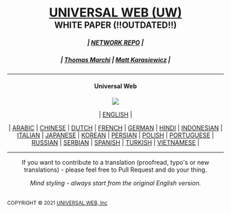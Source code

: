 <h1 align="center"><a href="https://universalweb.io">UNIVERSAL WEB (UW)</a><br /><small><small>WHITE PAPER (!!OUTDATED!!)</small></small></h1>
<h5 align="center">| <a href="https://github.com/universalweb/Network">NETWORK REPO</a> |</h5>
<h5 align="center">| <a href="https://twitter.com/tommarchi">Thomas Marchi</a> | <a href="https://twitter.com/MattKarasiewicz">Matt Karasiewicz</a> |</h5>
<hr />
<a><h4 align="center">Universal Web</h4></a>
<p align="center">
    <img src="https://sentivate.com/wp-content/uploads/brizy/3443/assets/images/iW=269&iH=274&oX=0&oY=0&cW=269&cH=274/SNTVTbig.png">
</p>
<p align="center">| <a href="https://github.com/universalweb/Whitepaper/blob/master/WhitePaper.md">ENGLISH</a> |</p>
<p align="center">| <a href="https://github.com/sentivate/Sentivate-Network-White-Paper/blob/master/Translations/Translation_Arabic.pdf">ARABIC</a> | <a href="https://github.com/sentivate/Sentivate-Network-White-Paper/blob/master/Translations/Translation_Chinese.md">CHINESE</a> | <a href="https://github.com/sentivate/Sentivate-Network-White-Paper/blob/master/Translations/Translation_Dutch.md">DUTCH</a> | <a href="https://github.com/sentivate/Sentivate-Network-White-Paper/blob/master/Translations/Translation_French.md">FRENCH</a> | <a href="https://github.com/sentivate/Sentivate-Network-White-Paper/blob/master/Translations/Translation_German.md">GERMAN</a> | <a href="https://github.com/sentivate/Sentivate-Network-White-Paper/blob/master/Translations/Translation_Hindi.md">HINDI</a> | <a href="https://github.com/sentivate/Sentivate-Network-White-Paper/blob/master/Translations/Translation_Indonesian.md">INDONESIAN</a> | <a href="https://github.com/sentivate/Sentivate-Network-White-Paper/blob/master/Translations/Translation_Italian.md">ITALIAN</a> | <a href="https://github.com/sentivate/Sentivate-Network-White-Paper/blob/master/Translations/Translation_Japanese.md">JAPANESE</a> | <a href="https://github.com/sentivate/Sentivate-Network-White-Paper/blob/master/Translations/Translation_Korean.md">KOREAN</a> | <a href="https://github.com/sentivate/Sentivate-Network-White-Paper/blob/master/Translations/Translation_Persian.pdf">PERSIAN</a> | <a href="https://github.com/sentivate/Sentivate-Network-White-Paper/blob/master/Tra4nslations/Translation_Polish.md">POLISH</a> | <a href="https://github.com/sentivate/Sentivate-Network-White-Paper/blob/master/Translations/Translation_Portuguese.md">PORTUGUESE</a> | <a href="https://github.com/sentivate/Sentivate-Network-White-Paper/blob/master/Translations/Translation_Russian.md">RUSSIAN</a> | <a href="https://github.com/sentivate/Sentivate-Network-White-Paper/blob/master/Translations/Translation_Serbian.md">SERBIAN</a> | <a href="https://github.com/sentivate/Sentivate-Network-White-Paper/blob/master/Translations/Translation_Spanish.md">SPANISH</a> | <a href="https://github.com/sentivate/Sentivate-Network-White-Paper/blob/master/Translations/Translation_Turkish.md">TURKISH</a> | <a href="https://github.com/sentivate/Sentivate-Network-White-Paper/blob/master/Translations/Translation_Vietnamese.md">VIETNAMESE</a> |
</p>
<hr/>
<p align="center">If you want to contribute to a translation (proofread, typo's or new translations) - please feel free to Pull Request and do your thing.</p>
<p align="center"><i>Mind styling - always start from the original English version.</i></p>
<br />
<small>COPYRIGHT © 2021 <a href="https://universalweb.io">UNIVERSAL WEB, Inc</a></small>
